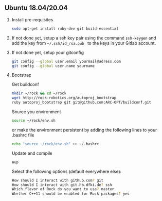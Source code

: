 ## Ubuntu 18.04/20.04

1. Install pre-requisites
    ```bash
    sudo apt-get install ruby-dev git build-essential
    ```

2. If not done yet, setup a ssh key pair using the command `ssh-keygen` and add the key from `~/.ssh/id_rsa.pub ` to the keys in your Gitlab account.  

3. If not done yet, setup your gitconfig

    ```bash
    git config --global user.email yourmail@adress.com
    git config --global user.name yourname
    ```

4. Bootstrap

    Get buildconf

    ```bash
    mkdir ~/rock && cd ~/rock
    wget http://rock-robotics.org/autoproj_bootstrap
    ruby autoproj_bootstrap git git@github.com:ARC-OPT/buildconf.git
    ```

    Source you environment

    ```bash
    source ~/rock/env.sh
    ```

    or make the environment persistent by adding the following lines to your .bashrc file
    
    ```bash
    echo "source ~/rock/env.sh" >> ~/.bashrc
    ```
   
    Update and compile

    ```bash
    aup
    ```

    Select the following options (default everywhere else):

    ```bash
    How should I interact with github.com? git
    How should I interact with git.hb.dfki.de? ssh
    Which flavor of Rock do you want to use? master
    Whether C++11 should be enabled for Rock packages? yes
    ```
